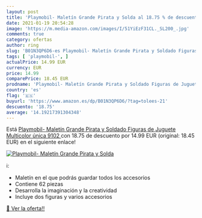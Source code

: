 ```yaml
---
layout: post
title: 'Playmobil- Maletín Grande Pirata y Solda al 18.75 % de descuento'
date: 2021-01-19 20:54:28
image: 'https://m.media-amazon.com/images/I/51YiEzF31CL._SL200_.jpg'
comments: true
category: ofertas
author: ring
slug: 'B01N3QP6D6-es Playmobil- Maletín Grande Pirata y Soldado Figuras de...'
tags: [ 'playmobil-', ]
actualPrice: 14.99 EUR
currency: EUR
price: 14.99
comparePrice: 18.45 EUR
prodname: 'Playmobil- Maletín Grande Pirata y Soldado Figuras de Juguete  Multicolor  única  9102 '
country: 'es'
flag: '🇪🇸'
buyurl: 'https://www.amazon.es/dp/B01N3QP6D6/?tag=tolees-21'
descuento: '18.75'
average: '14.19217391304348'
---
```


Está [Playmobil- Maletín Grande Pirata y Soldado Figuras de Juguete  Multicolor  única  9102 ](https://www.amazon.es/dp/B01N3QP6D6/?tag=tolees-21) con 18.75 de descuento por 14.99 EUR (original: 18.45 EUR) en el siguiente enlace!

[![Playmobil- Maletín Grande Pirata y Solda](https://m.media-amazon.com/images/I/51YiEzF31CL._SL200_.jpg)](https://www.amazon.es/dp/B01N3QP6D6/?tag=tolees-21)

ℹ️:

- Maletín en el que podrás guardar todos los accesorios
- Contiene 62 piezas
- Desarrolla la imaginación y la creatividad
- Incluye dos figuras y varios accesorios

[🛒 Ver la oferta!!](https://www.amazon.es/dp/B01N3QP6D6/?tag=tolees-21)
